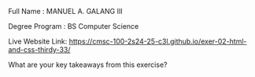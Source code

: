 Full Name : MANUEL A. GALANG III

Degree Program : BS Computer Science

Live Website Link: https://cmsc-100-2s24-25-c3l.github.io/exer-02-html-and-css-thirdy-33/

What are your key takeaways from this exercise?
